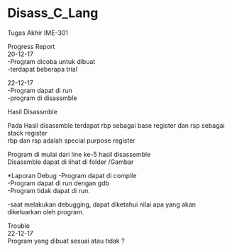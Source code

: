 # Disass_C_Lang
Tugas Akhir IME-301

Progress Report  <br />
20-12-17  <br />
-Program dicoba untuk dibuat  <br />
-terdapat beberapa trial <br />

22-12-17 <br />
-Program dapat di run <br />
-program di disassmble  <br />

Hasil Disassmble <br />

Pada Hasil disassmble terdapat rbp sebagai base register dan rsp sebagai stack register <br />
rbp dan rsp adalah special purpose register

Program di mulai dari line ke-5 hasil disassemble <br />
Disassmble dapat di lihat di folder /Gambar  <br />

*Laporan Debug
-Program dapat di compile <br />
-Program dapat di run dengan gdb <br />
-Program tidak dapat di run. <br />

-saat melakukan debugging, dapat diketahui nilai apa yang akan dikeluarkan oleh program. <br />


Trouble  <br />
22-12-17 <br />
Program yang dibuat sesuai atau tidak ?
